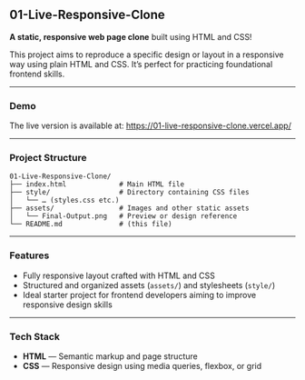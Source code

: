 ## 01-Live-Responsive-Clone

**A static, responsive web page clone** built using HTML and CSS!

This project aims to reproduce a specific design or layout in a responsive way using plain HTML and CSS. It’s perfect for practicing foundational frontend skills.

---

### Demo

The live version is available at: https://01-live-responsive-clone.vercel.app/

---

### Project Structure

```
01-Live-Responsive-Clone/
├── index.html             # Main HTML file
├── style/                 # Directory containing CSS files
│   └── … (styles.css etc.)
├── assets/                # Images and other static assets
│   └── Final-Output.png   # Preview or design reference
└── README.md              # (this file)
```

---

### Features

* Fully responsive layout crafted with HTML and CSS
* Structured and organized assets (`assets/`) and stylesheets (`style/`)
* Ideal starter project for frontend developers aiming to improve responsive design skills

---

### Tech Stack

* **HTML** — Semantic markup and page structure
* **CSS** — Responsive design using media queries, flexbox, or grid

